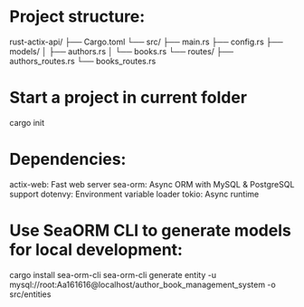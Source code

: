 # Project structure:
rust-actix-api/
├── Cargo.toml
└── src/
    ├── main.rs
    ├── config.rs
    ├── models/
    │   ├── authors.rs
    │   └── books.rs
    └── routes/
        ├── authors_routes.rs
        └── books_routes.rs

# Start a project in current folder
cargo init

# Dependencies:
actix-web: Fast web server
sea-orm: Async ORM with MySQL & PostgreSQL support
dotenvy: Environment variable loader
tokio: Async runtime

# Use SeaORM CLI to generate models for local development:
cargo install sea-orm-cli
sea-orm-cli generate entity -u mysql://root:Aa161616@localhost/author_book_management_system -o src/entities
